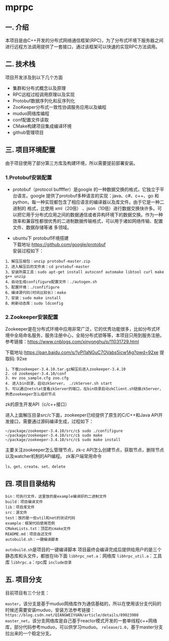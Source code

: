 # mprpc
## 一. 介绍
本项目是由C++开发的分布式网络通信框架(RPC)，为了分布式环境下服务器之间进行远程方法调用提供了一套接口，通过该框架可以快速的实现RPC方法调用。

## 二. 技术栈
项目开发涉及到以下几个方面
- 集群和分布式概念以及原理
- RPC远程过程调用原理以及实现
- Protobuf数据序列化和反序列化
- ZooKeeper分布式一致性协调服务应用以及编程
- muduo网络库编程
- conf配置文件读取
- CMake构建项目集成编译环境
- github管理项目

## 三. 项目环境配置
由于项目使用了部分第三方库及构建环境，所以需要提前部署安装。
  ### 1.Protobuf安装配置
- protobuf（protocol buffffer）是google 的一种数据交换的格式，它独立于平台语言。google 提供了protobuf多种语言的实现：java、c#、c++、go 和 python，每一种实现都包含了相应语言的编译器以及库文件。由于它是一种二进制的  格式，比使用 xml（20倍） 、json（10倍）进行数据交换快许多。可以把它用于分布式应用之间的数据通信或者异构环境下的数据交换。作为一种效率和兼容性都很优秀的二进制数据传输格式，可以用于诸如网络传输、配置文件、数据存储等诸    多领域。

- ubuntu下 protobuf环境搭建  
    下载地址:https://github.com/google/protobuf  
安装过程如下：
```
1、解压压缩包：unzip protobuf-master.zip
2、进入解压后的文件夹：cd protobuf-master
3、安装所需工具：sudo apt-get install autoconf automake libtool curl make g++ unzip
4、自动生成confifigure配置文件：./autogen.sh
5、配置环境：./confifigure 
6、编译源代码(时间比较长)：make
7、安装：sudo make install
8、刷新动态库：sudo ldconfig
```
### 2.Zookeeper安装配置

Zookeeper是在分布式环境中应用非常广泛，它的优秀功能很多，比如分布式环境中全局命名服务，服务注册中心，全局分布式锁等等，本项目只用到服务注册。参考链接：https://www.cnblogs.com/xinyonghu/p/11031729.html

下载地址:https://pan.baidu.com/s/1yPl1aNGuC7OVabs5icw1Ag?pwd=92xe 提取码: 92xe
```
1、下载zookeeper-3.4.10.tar.gz解压后进入zookeeper-3.4.10
2. cd zookeeper-3.4.10/conf
3. mv zoo_sample.cfg zoo.cfg
4. 进入bin目录，启动zkServer， ./zkServer.sh start
5. 可以通过netstat查看zkServer的端口，在bin目录启动zkClient.sh链接zkServer，熟悉zookeeper怎么组织节点
```
zk的原生开发API（c/c++接口）

进入上面解压目录src/c下面，zookeeper已经提供了原生的C/C++和Java API开发接口，需要通过源码编译生成，过程如下：
```
~/package/zookeeper-3.4.10/src/c$ sudo ./confifigure
~/package/zookeeper-3.4.10/src/c$ sudo make
~/package/zookeeper-3.4.10/src/c$ sudo make install
```
主要关注zookeeper怎么管理节点，zk-c API怎么创建节点，获取节点，删除节点以及watcher机制的API编程。
zk客户端常用命令

```
ls、get、create、set、delete
```

## 四. 项目目录结构
```
bin：可执行文件，这里放的是example编译好的二进制文件
build：项目编译文件
lib：项目库文件
src：源文件
test：放的是一些util和net的测试代码
example：框架代码使用范例
CMakeLists.txt：顶层的cmake文件
README.md：项目自述文件
autobuild.sh：一键编译脚本
```
`autobuild.sh`是项目的一键编译脚本
项目最终会编译完成后提供给用户的是三个静态库和头文件，都放在lib下面
`libhrpc_net.a`：网络库
`libhrpc_util.a`：工具库
`libhrpc.a`：rpc库
`include目录`

## 五. 项目分支
目前项目有三个分支：

`master`，该分支是基于muduo网络库作为通信基础的，所以在使用该分支代码的时候还需要安装muduo，安装方法参考链接：
`https://blog.csdn.net/QIANGWEIYUAN/article/details/89023980`
`master_net`，该分支网络库是自己基于reactor模式开发的一套单线程c++网络库，部分代码参考muduo，可以供学习muduo。
`release/1.0`，基于master分支拉出来的一个稳定分支。
